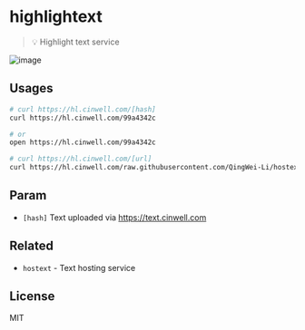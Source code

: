 # highlightext

> 💡 Highlight text service

![image](https://user-images.githubusercontent.com/7565692/38278980-4544544a-37d9-11e8-8b18-5888aaec32e2.png)

## Usages

```sh
# curl https://hl.cinwell.com/[hash]
curl https://hl.cinwell.com/99a4342c

# or
open https://hl.cinwell.com/99a4342c

# curl https://hl.cinwell.com/[url]
curl https://hl.cinwell.com/raw.githubusercontent.com/QingWei-Li/hostext/master/app.js
```

## Param

* `[hash]`
  Text uploaded via https://text.cinwell.com

## Related

* `hostext` - Text hosting service

## License

MIT

